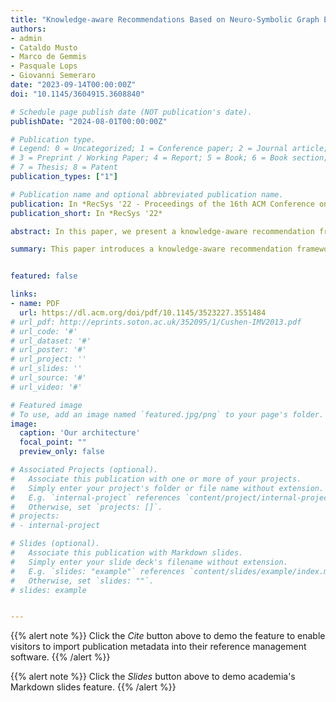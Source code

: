 ```yaml
---
title: "Knowledge-aware Recommendations Based on Neuro-Symbolic Graph Embeddings and First-Order Logical Rules"
authors:
- admin
- Cataldo Musto
- Marco de Gemmis
- Pasquale Lops
- Giovanni Semeraro
date: "2023-09-14T00:00:00Z"
doi: "10.1145/3604915.3608840"

# Schedule page publish date (NOT publication's date).
publishDate: "2024-08-01T00:00:00Z"

# Publication type.
# Legend: 0 = Uncategorized; 1 = Conference paper; 2 = Journal article;
# 3 = Preprint / Working Paper; 4 = Report; 5 = Book; 6 = Book section;
# 7 = Thesis; 8 = Patent
publication_types: ["1"]

# Publication name and optional abbreviated publication name.
publication: In *RecSys '22 - Proceedings of the 16th ACM Conference on Recommender Systems*
publication_short: In *RecSys '22*

abstract: In this paper, we present a knowledge-aware recommendation framework based on neuro-symbolic graph embeddings that encode first-order logical (FOL) rules. In particular, our workflow starts from a knowledge graph (KG) encoding user preferences (based on explicit ratings [13]) and item properties. Next, knowledge-aware recommendation are obtained through the combination of three modules (i) a rule learner, that extracts FOL rules from the KG; (ii) a graph embedding module, that learns the embeddings of users and items based on the triples of the KG and the FOL rules previously extracted; (iii) a recommendation module that uses the embeddings to feed a deep learning architecture. In the experimental session, we evaluate the effectiveness of our strategy on two datasets and the results show that the combination of KG embeddings and FOL rules led to an improvement in the accuracy and in the novelty of the recommendations.

summary: This paper introduces a knowledge-aware recommendation framework utilizing neuro-symbolic graph embeddings that encode first-order logical (FOL) rules. The process begins with a knowledge graph (KG) that captures user preferences through explicit ratings and item properties. The recommendation framework consists of three main modules (i) a rule learner that extracts FOL rules from the KG, (ii) a graph embedding module that learns embeddings of users and items based on KG triples and the extracted FOL rules, and (iii) a recommendation module that uses these embeddings to feed a deep learning architecture. Experimental results on two datasets indicate that integrating KG embeddings with FOL rules enhances both the accuracy and novelty of the recommendations.


featured: false

links:
- name: PDF
  url: https://dl.acm.org/doi/pdf/10.1145/3523227.3551484
# url_pdf: http://eprints.soton.ac.uk/352095/1/Cushen-IMV2013.pdf
# url_code: '#'
# url_dataset: '#'
# url_poster: '#'
# url_project: ''
# url_slides: ''
# url_source: '#'
# url_video: '#'

# Featured image
# To use, add an image named `featured.jpg/png` to your page's folder. 
image:
  caption: 'Our architecture'
  focal_point: ""
  preview_only: false

# Associated Projects (optional).
#   Associate this publication with one or more of your projects.
#   Simply enter your project's folder or file name without extension.
#   E.g. `internal-project` references `content/project/internal-project/index.md`.
#   Otherwise, set `projects: []`.
# projects:
# - internal-project

# Slides (optional).
#   Associate this publication with Markdown slides.
#   Simply enter your slide deck's filename without extension.
#   E.g. `slides: "example"` references `content/slides/example/index.md`.
#   Otherwise, set `slides: ""`.
# slides: example


---
```







{{% alert note %}}
Click the *Cite* button above to demo the feature to enable visitors to import publication metadata into their reference management software.
{{% /alert %}}

{{% alert note %}}
Click the *Slides* button above to demo academia's Markdown slides feature.
{{% /alert %}}